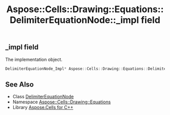 ﻿---
title: Aspose::Cells::Drawing::Equations::DelimiterEquationNode::_impl field
linktitle: _impl
second_title: Aspose.Cells for C++ API Reference
description: 'Aspose::Cells::Drawing::Equations::DelimiterEquationNode::_impl field. The implementation object in C++.'
type: docs
weight: 1600
url: /cpp/aspose.cells.drawing.equations/delimiterequationnode/_impl/
---
## _impl field


The implementation object.

```cpp
DelimiterEquationNode_Impl* Aspose::Cells::Drawing::Equations::DelimiterEquationNode::_impl
```

## See Also

* Class [DelimiterEquationNode](../)
* Namespace [Aspose::Cells::Drawing::Equations](../../)
* Library [Aspose.Cells for C++](../../../)
